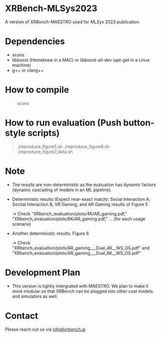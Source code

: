# XRBench-MLSys2023
A version of XRBench-MAESTRO used for MLSys 2023 publication. 

# Dependencies
- scons
- libboost (Homebrew in a MAC) or libboost-all-dev (apt-get in a Linux machine)
- g++ or clang++

# How to compile
> scons

# How to run evaluation (Push button-style scripts)
> ./reproduce_figure5.sh
> ./reproduce_figure6.sh
> ./reproduce_figure7_data.sh

# Note
- The results are non-deterministic as the evaluation has dynamic factors (dynamic cascading of models in an ML pipeline).
- Deterministic results (Expect near-exact match): Social Interaction A, Soctial Interaction B, VR Gaming, and AR Gaming results of Figure 5
   
  -> Check "XRbench_evaluation/plots/4K/AR_gaming.pdf," "XRbench_evaluation/plots/8K/AR_gaming.pdf," ... (for each usage scenario)
- Another deterministic results: Figure 6
  
  -> Check "XRbench_evaluation/plots/AR_gaming___Dual_4K__WS_OS.pdf" and "XRbench_evaluation/plots/AR_gaming___Dual_8K__WS_OS.pdf" 

# Development Plan
- This version is tightly intergrated with MAESTRO. We plan to make it more modular so that XRBench can be plugged into other cost models and simulators as well.

# Contact
Please reach out us via info@xrbench.ai

